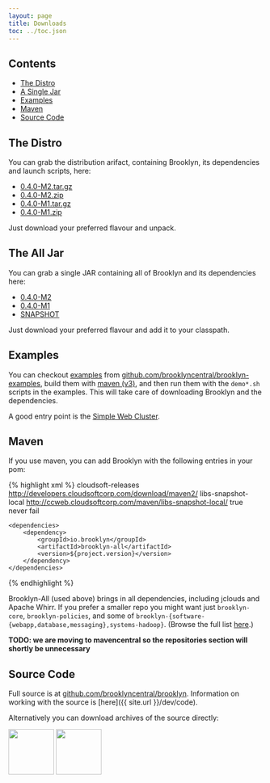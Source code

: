 ```yaml
---
layout: page
title: Downloads
toc: ../toc.json
---
```


## Contents

* [The Distro](#distro)
* [A Single Jar](#alljar)
* [Examples](#examples)
* [Maven](#maven)  
* [Source Code](#source)

<a name="distro"></a>
## The Distro

You can grab the distribution arifact, containing Brooklyn, its dependencies and launch scripts, here:

<!-- BROOKLYN_VERSION_BELOW -->
* [0.4.0-M2.tar.gz](http://ccweb.cloudsoftcorp.com/maven/libs-release-local/io/brooklyn/brooklyn-dist/0.4.0-M2/brooklyn-dist-0.4.0-M2-dist.tar.gz)
* [0.4.0-M2.zip](http://ccweb.cloudsoftcorp.com/maven/libs-release-local/io/brooklyn/brooklyn-dist/0.4.0-M2/brooklyn-dist-0.4.0-M2-dist.zip)
* [0.4.0-M1.tar.gz](http://developers.cloudsoftcorp.com/download/maven2/io/brooklyn/brooklyn-dist/0.4.0-M1/brooklyn-dist-0.4.0-M1-dist.tar.gz)
* [0.4.0-M1.zip](http://developers.cloudsoftcorp.com/download/maven2/io/brooklyn/brooklyn-dist/0.4.0-M1/brooklyn-dist-0.4.0-M1-dist.zip)

Just download your preferred flavour and unpack.

<a name="alljar"></a>
## The All Jar

You can grab a single JAR containing all of Brooklyn and its dependencies here:

<!-- BROOKLYN_VERSION_BELOW -->
* [0.4.0-M2](http://ccweb.cloudsoftcorp.com/maven/libs-release-local/io/brooklyn/brooklyn-all/0.4.0-M2/)
* [0.4.0-M1](http://developers.cloudsoftcorp.com/download/maven2/io/brooklyn/brooklyn-all/0.4.0-M1/)
* [SNAPSHOT](http://ccweb.cloudsoftcorp.com/maven/libs-snapshot-local/io/brooklyn/brooklyn-all/0.4.0-SNAPSHOT/)

Just download your preferred flavour and add it to your classpath.

<a name="examples"></a>
## Examples

You can checkout 
[examples]({{site.url}}/use/examples) 
from [github.com/brooklyncentral/brooklyn-examples](http://github.com/brooklyncentral/brooklyn-examples),
build them with [maven (v3)]({{site.url}}/dev/build/), 
and then run them with the ``demo*.sh`` scripts in the examples.
This will take care of downloading Brooklyn and the dependencies.

A good entry point is the [Simple Web Cluster]({{site.url}}/use/examples/webcluster.html).

<a name="maven"></a>
## Maven

If you use maven, you can add Brooklyn with the following entries in your pom:

{% highlight xml %}
    <repositories>
        <repository>
            <id>cloudsoft-releases</id>
            <url>http://developers.cloudsoftcorp.com/download/maven2/</url>
        </repository>
        <repository>
            <id>libs-snapshot-local</id>
            <url>http://ccweb.cloudsoftcorp.com/maven/libs-snapshot-local/</url>
            <snapshots>
                <enabled>true</enabled>
                <updatePolicy>never</updatePolicy>
                <checksumPolicy>fail</checksumPolicy>
            </snapshots>
        </repository>
    </repositories>
    
    <dependencies>
        <dependency>
            <groupId>io.brooklyn</groupId>
            <artifactId>brooklyn-all</artifactId>
            <version>${project.version}</version>
        </dependency>
    </dependencies>
{% endhighlight %}

Brooklyn-All (used above) brings in all dependencies, including jclouds and Apache Whirr.
If you prefer a smaller repo you might want just ``brooklyn-core``,  ``brooklyn-policies``, 
and some of ``brooklyn-{software-{webapp,database,messaging},systems-hadoop}``.
(Browse the full list [here](http://ccweb.cloudsoftcorp.com/maven/libs-snapshot-local/brooklyn/).)

**TODO: we are moving to mavencentral so the repositories section will shortly be unnecessary**

<a name="source"></a>
## Source Code

Full source is at [github.com/brooklyncentral/brooklyn](http://github.com/brooklyncentral/brooklyn).
Information on working with the source is [here]({{ site.url }}/dev/code).

Alternatively you can download archives of the source directly:

<a href="https://github.com/brooklyncentral/brooklyn/tarball/master"><img border="0" width="90" src="https://github.com/images/modules/download/tar.png"></a>
<a href="https://github.com/brooklyncentral/brooklyn/zipball/master"><img border="0" width="90" src="https://github.com/images/modules/download/zip.png"></a>

